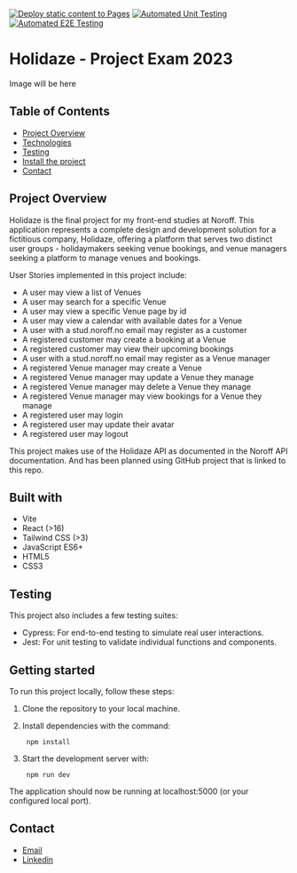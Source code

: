 [![Deploy static content to Pages](https://github.com/May-Tove/holidaze/actions/workflows/deploy.yml/badge.svg)](https://github.com/May-Tove/holidaze/actions/workflows/deploy.yml)
[![Automated Unit Testing](https://github.com/May-Tove/holidaze/actions/workflows/unit-test.yml/badge.svg)](https://github.com/May-Tove/holidaze/actions/workflows/unit-test.yml)
[![Automated E2E Testing](https://github.com/May-Tove/holidaze/actions/workflows/e2e-test.yml/badge.svg)](https://github.com/May-Tove/holidaze/actions/workflows/e2e-test.yml)

# Holidaze - Project Exam 2023

Image will be here

## Table of Contents

- [Project Overview](#project-overview)
- [Technologies](#built-with)
- [Testing](#testing)
- [Install the project](#getting-started)
- [Contact](#contact)
    
## Project Overview

Holidaze is the final project for my front-end studies at Noroff. This application represents a complete design and development solution for a fictitious company, Holidaze, offering a platform that serves two distinct user groups - holidaymakers seeking venue bookings, and venue managers seeking a platform to manage venues and bookings.

User Stories implemented in this project include:

- A user may view a list of Venues
- A user may search for a specific Venue
- A user may view a specific Venue page by id
- A user may view a calendar with available dates for a Venue
- A user with a stud.noroff.no email may register as a customer
- A registered customer may create a booking at a Venue
- A registered customer may view their upcoming bookings
- A user with a stud.noroff.no email may register as a Venue manager
- A registered Venue manager may create a Venue
- A registered Venue manager may update a Venue they manage
- A registered Venue manager may delete a Venue they manage
- A registered Venue manager may view bookings for a Venue they manage
- A registered user may login
- A registered user may update their avatar
- A registered user may logout


This project makes use of the Holidaze API as documented in the Noroff API documentation. And has been planned using GitHub project that is linked to this repo.

## Built with

- Vite
- React (>16)
- Tailwind CSS (>3)
- JavaScript ES6+
- HTML5
- CSS3

## Testing

This project also includes a few testing suites:

- Cypress: For end-to-end testing to simulate real user interactions.
- Jest: For unit testing to validate individual functions and components.
    
## Getting started

To run this project locally, follow these steps:

1. Clone the repository to your local machine.
2. Install dependencies with the command:

        npm install

3. Start the development server with:

        npm run dev

The application should now be running at localhost:5000 (or your configured local port).


## Contact

- [Email](mailto:maytoveh@gmail.com)
- [Linkedin](https://www.linkedin.com/in/may-tove-hovdal-24b406153/)
